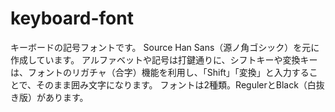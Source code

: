 keyboard-font
=============

キーボードの記号フォントです。
Source Han Sans（源ノ角ゴシック）を元に作成しています。
アルファベットや記号は打鍵通りに、シフトキーや変換キーは、フォントのリガチャ（合字）機能を利用し、「Shift」「変換」と入力することで、そのまま囲み文字になります。
フォントは2種類。RegulerとBlack（白抜き版）があります。
